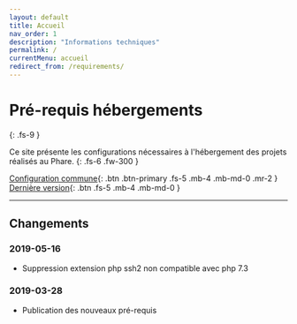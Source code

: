 ```yaml
---
layout: default
title: Accueil
nav_order: 1
description: "Informations techniques"
permalink: /
currentMenu: accueil
redirect_from: /requirements/
---
```


# Pré-requis hébergements
{: .fs-9 }

Ce site présente les configurations nécessaires à l'hébergement des projets réalisés au Phare. 
{: .fs-6 .fw-300 }

[Configuration commune](/configuration){: .btn .btn-primary .fs-5 .mb-4 .mb-md-0 .mr-2 } [Dernière version](/docs/versions/9.0){: .btn .fs-5 .mb-4 .mb-md-0 }

---

## Changements

### 2019-05-16

 * Suppression extension php ssh2 non compatible avec php 7.3

### 2019-03-28

 * Publication des nouveaux pré-requis